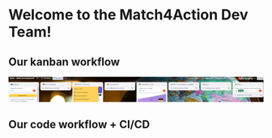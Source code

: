 # Welcome to the Match4Action Dev Team!

## Our kanban workflow
<img src="./diagrams/kanban.PNG" width="800" height="50">

## Our code workflow + CI/CD

